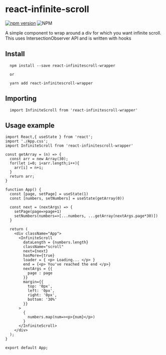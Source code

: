 # react-infinite-scroll
[![npm version](https://badge.fury.io/js/react-infinitescroll-wrapper.svg)](https://badge.fury.io/js/react-infinitescroll-wrapper)
![NPM](https://img.shields.io/npm/l/react-infinitescroll-wrapper)

A simple component to wrap around a div for which you want infinite scroll. This uses IntersectionObserver API and is written with hooks

## Install
```
  npm install --save react-infinitescroll-wrapper

  or

  yarn add react-infinitescroll-wrapper

```

## Importing
```
  import InfiniteScroll from 'react-infinitescroll-wrapper'
```

## Usage example
```
import React,{ useState } from 'react';
import './App.css';
import InfiniteScroll from 'react-infinitescroll-wrapper'

const getArray = (n) => {
  const arr = new Array(30);
  for(let i=0; i<arr.length;i++){
    arr[i] = n+i;
  }
  return arr;
}

function App() {
  const [page, setPage] = useState(1)
  const [numbers, setNumbers] = useState(getArray(0))

  const next = (nextArgs) => {
    setPage(page=>page+1)
    setNumbers(numbers=>[...numbers, ...getArray(nextArgs.page*30)])
  }

  return (
    <div className="App">
      <InfiniteScroll 
        dataLength = {numbers.length}
        className="scroll"
        next={next}
        hasMore={true} 
        loader = { <p> Loading... </p> }
        end = {<p> You've reached the end </p>}
        nextArgs = {{
          page : page
        }}
        margin={{
          top: '0px',
          left: '0px',
          right: '0px',
          bottom: '30%'
        }}
      >
        {
          numbers.map(num=><p>{num}</p>)
        }
      </InfiniteScroll>
    </div>
  );
}

export default App;

```
